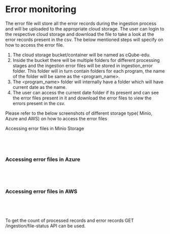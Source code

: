 # Error monitoring

The error file will store all the error records during the ingestion process and will be uploaded to the appropriate cloud storage. The user can login to the respective cloud storage and download the file to take a look at the error records present in the csv. The below mentioned steps will specify on how to access the error file.

1. The cloud storage bucket/container will be named as cQube-edu.
2. Inside the bucket there will be multiple folders for different processing stages and the ingestion error files will be stored in ingestion\_error folder. This folder will in turn contain folders for each program, the name of the folder will be same as the \<program\_name>.
3. The \<program\_name> folder will internally have a folder which will have current date as the name.
4. The user can access the current date folder if its present and can see the error files present in it and download the error files to view the errors present in the csv.

Please refer to the below screenshots of different storage type( Minio, Azure and AWS) on how to access the error files

Accessing error files in Minio Storage

<figure><img src="https://lh4.googleusercontent.com/1pqgvbGh5yWlbTQNE0Xpi5wloBi_c1CPUo-lDC_uaUsNerNGb9rmkIHdKhY14HGPrdjsgs22DMxGiyCa6Lbb__IPyXjxg1z4w6doHLAo23L4Fj36Qap4esj_c_-nnlcAU9o4H0YU9iFBrgdQFHAcEbE" alt=""><figcaption></figcaption></figure>

<figure><img src="https://lh4.googleusercontent.com/n_cCpfnmg1kr-hvXXCwj5LjsBsy3RNdbOH1bK2wNe1Zakatns8bQlCndbIt1DYrUEiT02F9sUN27AhoU8rnt3w31PiXLW3R0xhNy1yeVkAqAP1oBp09upStw3SLEJv8wl2D4eH5KdHhi-a2xJvtIwhs" alt=""><figcaption></figcaption></figure>

<figure><img src="https://lh5.googleusercontent.com/SVbRXh-Og-XroErf1CME0r2arM4B1-zmgcxtcpFTq9_COImLNUiPOwa8-bAHdLtV8yEtZmGKWNHUW62gHqvlNNjIwNprMyaNosrhoTtcoikqxCNaIiH1bYAPIUcBXbtWUHyD1rvenlX_9-xOvqRRS5Q" alt=""><figcaption></figcaption></figure>

<figure><img src="https://lh4.googleusercontent.com/C_5-bgmiaVedzMOm2URfhIN5JHoKvkef0m5949FrCA_h7jIjYfL-sQfaXyq3DaaugmhdpViLaR2lZ13SkIZ_v1SdN-zcoIc4z3Amo4b82ygEo7Zaqx9UrtCbMQ8F9_D_lglj7XramkqePo2Edk0bzj8" alt=""><figcaption></figcaption></figure>

### **Accessing error files in Azure**

<figure><img src="https://lh5.googleusercontent.com/2NmyxVq2mV21AE2mTWk0QsfuP-QtH7_BZH0VPPl2hFZGx5nQNIRXuuhcVxHH6HF0jni03LfIhaMJiXI3VohypHMfDiUlTbQxL7foxuPAc0LaxNux6N5tnb3M3IDAlRU0blkg2TR9XoQJo8Jm273czhE" alt=""><figcaption></figcaption></figure>

<figure><img src="https://lh6.googleusercontent.com/6poYzGTTN_j0tu9S_vwfgDPjldvhkEht6hvuflkh247jbYBcSPbWv7t2tiJbdJpmLK11Ipux37egv8N1jLi6Bgmp-Mr-sfbDlyVBZOCaIetdjXl1UVKN5-tmPcTGRviCbcsHNAhEOvedvgtsUw_IbWE" alt=""><figcaption></figcaption></figure>

<figure><img src="https://lh4.googleusercontent.com/MS8asUejykXF6XxgLXgBpeFWJ-NEiewhxpHv0Opcq0K3U6JFJ4J7dGoOHe8siUtubBt5dg-X09m9CJnhas1gXieb5PzCWpnE_GyRtyCDP61uL3TxT-p1w378Fzbd7ughs3drSJDpy75Bpd2JRY8-5lU" alt=""><figcaption></figcaption></figure>

<figure><img src="https://lh4.googleusercontent.com/5g2e1dgCzDSaZd214dQYrWjyo8J4cZxsT4gaUrS03QKQtEV-KS1NFrsQdijs1uImDM3zviXqCrMj7YKpj36tI-dqsyXUb6J-AQCmxjdwi2mWN-vFLeBivJBy7_85rEchNtfLULg-fBBsB5Kqs9uzTYU" alt=""><figcaption></figcaption></figure>

### Accessing error files in AWS

<figure><img src="https://lh6.googleusercontent.com/I656QpbrUsj1mrh1kYpkCAUXRLgyVj1brimCrz1w7FcqFuTYyDzb47lo5IGU8Bs3z_SpRH7T1BexoF0WPRhxmUqMtZ8M7FEu8l5jCAbzJMM87rPFianXaJAGqZ0kz5TUwZW6sMpwDS8UT7wZfdCHbpg" alt=""><figcaption></figcaption></figure>

<figure><img src="https://lh6.googleusercontent.com/Ib6rk5dDHpsJAlYldGNjr3fbBBuD6ReEwC2-2Yk4RSqDOk6PLtmyzl7f6bSp8cHNRqVAgCNE9sa8G1zizT4dzvEu41ordAFuLiJDHgGhMsDSjRJjfoPPtqZiYOoZmoJU9BPUliXN0WdqNUjLO5fe7Y8" alt=""><figcaption></figcaption></figure>

<figure><img src="https://lh6.googleusercontent.com/OFjhT6O7nNjfaKh5DU4HeY4wlNgwM00A0gtz3vD1Qsy7178-Bp1FhsYYgcBN4Q10yVpzRkJHgho1RtmVQR1O8gjOI_Mg2viMe8_Zxew4k0fwNKGtIQSTsTnulRdfhcC5ZRH9qOAkrkDi3bMKqahEbDU" alt=""><figcaption></figcaption></figure>

<figure><img src="https://lh3.googleusercontent.com/dWLKI4zz-pBUgkv98TwJAPwQ7QAGJUJKETfHHWLbjSBShM892vColZz-nqdD30lxmanPVLLj2FuemtqIRRNd6N2wSU-BowKURbLmTyORvU7tYXa6ZQrtVwN_JdqzWZRhZKWA0If-swRsliNxRBOsZrc" alt=""><figcaption></figcaption></figure>

To get the count of processed records and error records GET /ingestion/file-status API can be used.
